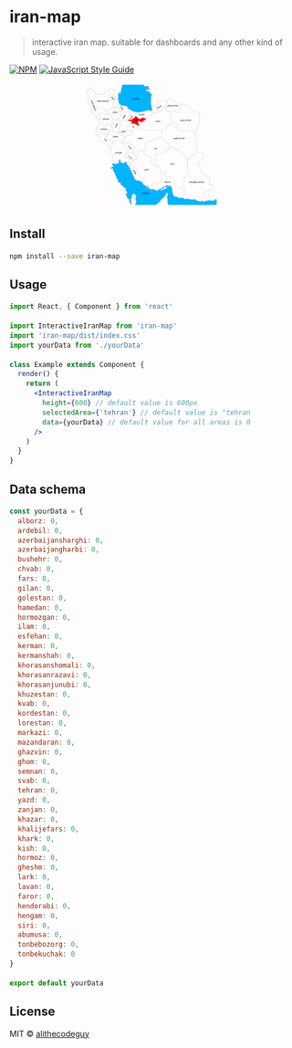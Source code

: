 # iran-map

> interactive iran map. suitable for dashboards and any other kind of usage.

[![NPM](https://img.shields.io/npm/v/iran-map.svg)](https://www.npmjs.com/package/iran-map) [![JavaScript Style Guide](https://img.shields.io/badge/code_style-standard-brightgreen.svg)](https://standardjs.com)

<div align="center">
    <img src="./InteractiveIranMap1.gif" width="250">
</div>

## Install

```bash
npm install --save iran-map
```

## Usage

```jsx
import React, { Component } from 'react'

import InteractiveIranMap from 'iran-map'
import 'iran-map/dist/index.css'
import yourData from './yourData'

class Example extends Component {
  render() {
    return (
      <InteractiveIranMap
        height={600} // default value is 600px
        selectedArea={'tehran'} // default value is "tehran
        data={yourData} // default value for all areas is 0
      />
    )
  }
}
```

## Data schema

```jsx
const yourData = {
  alborz: 0,
  ardebil: 0,
  azerbaijansharghi: 0,
  azerbaijangharbi: 0,
  bushehr: 0,
  chvab: 0,
  fars: 0,
  gilan: 0,
  golestan: 0,
  hamedan: 0,
  hormozgan: 0,
  ilam: 0,
  esfehan: 0,
  kerman: 0,
  kermanshah: 0,
  khorasanshomali: 0,
  khorasanrazavi: 0,
  khorasanjunubi: 0,
  khuzestan: 0,
  kvab: 0,
  kordestan: 0,
  lorestan: 0,
  markazi: 0,
  mazandaran: 0,
  ghazvin: 0,
  ghom: 0,
  semnan: 0,
  svab: 0,
  tehran: 0,
  yazd: 0,
  zanjan: 0,
  khazar: 0,
  khalijefars: 0,
  khark: 0,
  kish: 0,
  hormoz: 0,
  gheshm: 0,
  lark: 0,
  lavan: 0,
  faror: 0,
  hendorabi: 0,
  hengam: 0,
  siri: 0,
  abumusa: 0,
  tonbebozorg: 0,
  tonbekuchak: 0
}

export default yourData
```

## License

MIT © [alithecodeguy](https://github.com/alithecodeguy)
